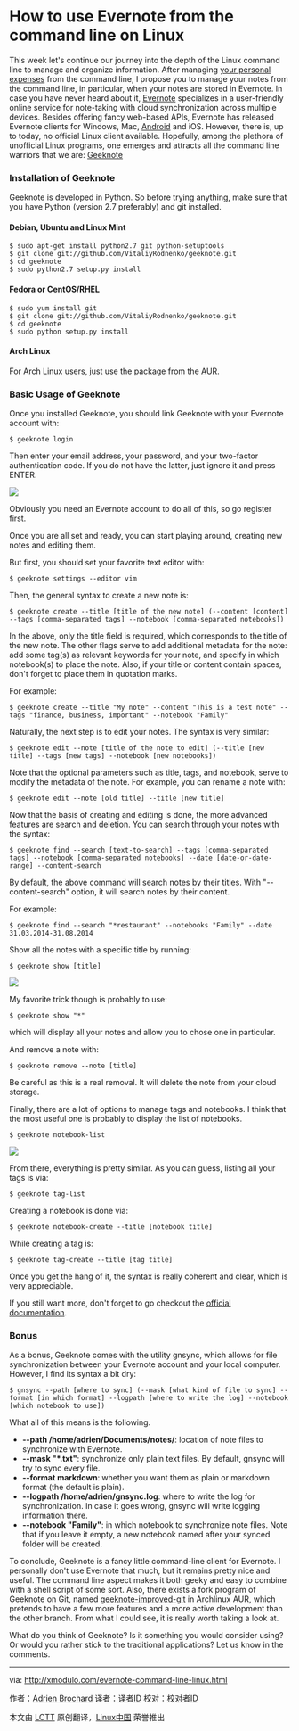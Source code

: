 How to use Evernote from the command line on Linux
================================================================================
This week let's continue our journey into the depth of the Linux command line to manage and organize information. After managing [your personal expenses][1] from the command line, I propose you to manage your notes from the command line, in particular, when your notes are stored in Evernote. In case you have never heard about it, [Evernote][2] specializes in a user-friendly online service for note-taking with cloud synchronization across multiple devices. Besides offering fancy web-based APIs, Evernote has released Evernote clients for Windows, Mac, [Android][3] and iOS. However, there is, up to today, no official Linux client available. Hopefully, among the plethora of unofficial Linux programs, one emerges and attracts all the command line warriors that we are: [Geeknote][4]

### Installation of Geeknote ###

Geeknote is developed in Python. So before trying anything, make sure that you have Python (version 2.7 preferably) and git installed.

#### Debian, Ubuntu and Linux Mint ####

    $ sudo apt-get install python2.7 git python-setuptools
    $ git clone git://github.com/VitaliyRodnenko/geeknote.git
    $ cd geeknote
    $ sudo python2.7 setup.py install 

#### Fedora or CentOS/RHEL ####

    $ sudo yum install git
    $ git clone git://github.com/VitaliyRodnenko/geeknote.git
    $ cd geeknote
    $ sudo python setup.py install 

#### Arch Linux ####

For Arch Linux users, just use the package from the [AUR][5].

### Basic Usage of Geeknote ###

Once you installed Geeknote, you should link Geeknote with your Evernote account with:

    $ geeknote login 

Then enter your email address, your password, and your two-factor authentication code. If you do not have the latter, just ignore it and press ENTER. 

![](https://farm8.staticflickr.com/7525/15761947888_7bc71bf216_o.jpg)

Obviously you need an Evernote account to do all of this, so go register first.

Once you are all set and ready, you can start playing around, creating new notes and editing them.

But first, you should set your favorite text editor with:

    $ geeknote settings --editor vim 

Then, the general syntax to create a new note is:

    $ geeknote create --title [title of the new note] (--content [content] --tags [comma-separated tags] --notebook [comma-separated notebooks]) 

In the above, only the title field is required, which corresponds to the title of the new note. The other flags serve to add additional metadata for the note: add some tag(s) as relevant keywords for your note, and specify in which notebook(s) to place the note. Also, if your title or content contain spaces, don't forget to place them in quotation marks.

For example:

    $ geeknote create --title "My note" --content "This is a test note" --tags "finance, business, important" --notebook "Family" 

Naturally, the next step is to edit your notes. The syntax is very similar:

    $ geeknote edit --note [title of the note to edit] (--title [new title] --tags [new tags] --notebook [new notebooks]) 

Note that the optional parameters such as title, tags, and notebook, serve to modify the metadata of the note. For example, you can rename a note with:

    $ geeknote edit --note [old title] --title [new title] 

Now that the basis of creating and editing is done, the more advanced features are search and deletion. You can search through your notes with the syntax:

    $ geeknote find --search [text-to-search] --tags [comma-separated tags] --notebook [comma-separated notebooks] --date [date-or-date-range] --content-search 

By default, the above command will search notes by their titles. With "--content-search" option, it will search notes by their content.

For example:

    $ geeknote find --search "*restaurant" --notebooks "Family" --date 31.03.2014-31.08.2014 

Show all the notes with a specific title by running:

    $ geeknote show [title] 

![](https://farm8.staticflickr.com/7538/15327089024_32867cded6_o.jpg)

My favorite trick though is probably to use:

    $ geeknote show "*" 

which will display all your notes and allow you to chose one in particular.

And remove a note with:

    $ geeknote remove --note [title] 

Be careful as this is a real removal. It will delete the note from your cloud storage.

Finally, there are a lot of options to manage tags and notebooks. I think that the most useful one is probably to display the list of notebooks.

    $ geeknote notebook-list 

![](https://farm8.staticflickr.com/7472/15762063420_43e3ee17da_o.jpg)

From there, everything is pretty similar. As you can guess, listing all your tags is via:

    $ geeknote tag-list 

Creating a notebook is done via:

    $ geeknote notebook-create --title [notebook title] 

While creating a tag is:

    $ geeknote tag-create --title [tag title] 

Once you get the hang of it, the syntax is really coherent and clear, which is very appreciable.

If you still want more, don't forget to go checkout the [official documentation][6].

### Bonus ###

As a bonus, Geeknote comes with the utility gnsync, which allows for file synchronization between your Evernote account and your local computer. However, I find its syntax a bit dry:

    $ gnsync --path [where to sync] (--mask [what kind of file to sync] --format [in which format] --logpath [where to write the log] --notebook [which notebook to use]) 

What all of this means is the following.


- **--path /home/adrien/Documents/notes/**: location of note files to synchronize with Evernote.
- **--mask "*.txt"**: synchronize only plain text files. By default, gnsync will try to sync every file.
- **--format markdown**: whether you want them as plain or markdown format (the default is plain).
- **--logpath /home/adrien/gnsync.log**: where to write the log for synchronization. In case it goes wrong, gnsync will write logging information there.
- **--notebook "Family"**: in which notebook to synchronize note files. Note that if you leave it empty, a new notebook named after your synced folder will be created. 

To conclude, Geeknote is a fancy little command-line client for Evernote. I personally don't use Evernote that much, but it remains pretty nice and useful. The command line aspect makes it both geeky and easy to combine with a shell script of some sort. Also, there exists a fork program of Geeknote on Git, named [geeknote-improved-git][7] in Archlinux AUR, which pretends to have a few more features and a more active development than the other branch. From what I could see, it is really worth taking a look at.

What do you think of Geeknote? Is it something you would consider using? Or would you rather stick to the traditional applications? Let us know in the comments.

--------------------------------------------------------------------------------

via: http://xmodulo.com/evernote-command-line-linux.html

作者：[Adrien Brochard][a]
译者：[译者ID](https://github.com/译者ID)
校对：[校对者ID](https://github.com/校对者ID)

本文由 [LCTT](https://github.com/LCTT/TranslateProject) 原创翻译，[Linux中国](http://linux.cn/) 荣誉推出

[a]:http://xmodulo.com/author/adrien
[1]:http://xmodulo.com/manage-personal-expenses-command-line.html
[2]:https://evernote.com/
[3]:http://xmodulo.com/go/android_tutorial
[4]:http://www.geeknote.me/
[5]:https://aur.archlinux.org/packages/geeknote-git/
[6]:http://www.geeknote.me/documentation/
[7]:https://aur.archlinux.org/packages/geeknote-improved-git/